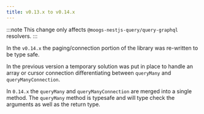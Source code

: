 ```yaml
---
title: v0.13.x to v0.14.x
---
```


:::note
This change only affects `@moogs-nestjs-query/query-graphql` resolvers. 
:::  


In the `v0.14.x` the paging/connection portion of the library was re-written to be type safe.

In the previous version a temporary solution was put in place to handle an array or cursor connection differentiating between `queryMany` and `queryManyConnection`. 

In `0.14.x` the `queryMany` and `queryManyConnection` are merged into a single method. The `queryMany` method is typesafe and will type check the arguments as well as the return type. 



